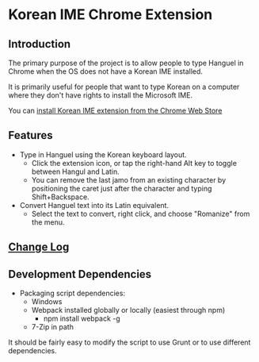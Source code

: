 # Korean IME Chrome Extension

## Introduction
The primary purpose of the project is to allow people to type Hanguel in Chrome when the OS does not have a Korean IME installed.

It is primarily useful for people that want to type Korean on a computer where they don't have rights to install the Microsoft IME.

You can [install Korean IME extension from the Chrome Web Store](https://chrome.google.com/webstore/detail/korean-ime/cimmbifnciobjhchpimjekibbndgmkfk?hl=en-GB)

## Features
* Type in Hanguel using the Korean keyboard layout.
  * Click the extension icon, or tap the right-hand Alt key to toggle between Hangul and Latin.
  * You can remove the last jamo from an existing character by positioning the caret just after the character and typing Shift+Backspace.
* Convert Hanguel text into its Latin equivalent.
  * Select the text to convert, right click, and choose "Romanize" from the menu.

## [Change Log](CHANGELOG.md)

## Development Dependencies
* Packaging script dependencies:
  * Windows
  * Webpack installed globally or locally (easiest through npm)
    * npm install webpack -g
  * 7-Zip in path

It should be fairly easy to modify the script to use Grunt or to use different dependencies.
